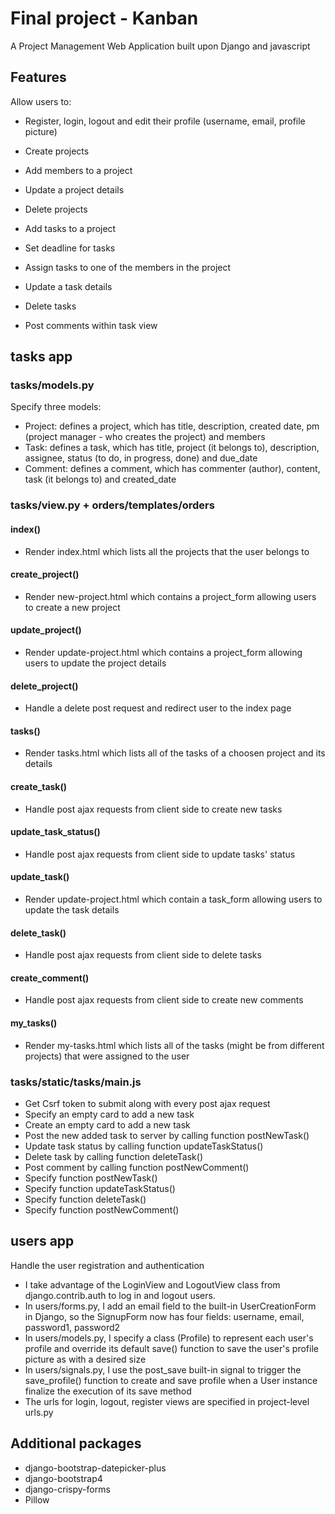 # Final project - Kanban

A Project Management Web Application built upon Django and javascript

## Features

Allow users to:

-   Register, login, logout and edit their profile (username, email, profile picture)

-   Create projects
-   Add members to a project
-   Update a project details
-   Delete projects

-   Add tasks to a project
-   Set deadline for tasks
-   Assign tasks to one of the members in the project
-   Update a task details
-   Delete tasks

-   Post comments within task view

## tasks app

### tasks/models.py

Specify three models:

-   Project: defines a project, which has title, description, created date, pm (project manager - who creates the project) and members
-   Task: defines a task, which has title, project (it belongs to), description, assignee, status (to do, in progress, done) and due_date
-   Comment: defines a comment, which has commenter (author), content, task (it belongs to) and created_date

### tasks/view.py + orders/templates/orders

#### index()

-   Render index.html which lists all the projects that the user belongs to

#### create_project()

-   Render new-project.html which contains a project_form allowing users to create a new project

#### update_project()

-   Render update-project.html which contains a project_form allowing users to update the project details

#### delete_project()

-   Handle a delete post request and redirect user to the index page

#### tasks()

-   Render tasks.html which lists all of the tasks of a choosen project and its details

#### create_task()

-   Handle post ajax requests from client side to create new tasks

#### update_task_status()

-   Handle post ajax requests from client side to update tasks' status

#### update_task()

-   Render update-project.html which contain a task_form allowing users to update the task details

#### delete_task()

-   Handle post ajax requests from client side to delete tasks

#### create_comment()

-   Handle post ajax requests from client side to create new comments

#### my_tasks()

-   Render my-tasks.html which lists all of the tasks (might be from different projects) that were assigned to the user

### tasks/static/tasks/main.js

-   Get Csrf token to submit along with every post ajax request
-   Specify an empty card to add a new task
-   Create an empty card to add a new task
-   Post the new added task to server by calling function postNewTask()
-   Update task status by calling function updateTaskStatus()
-   Delete task by calling function deleteTask()
-   Post comment by calling function postNewComment()
-   Specify function postNewTask()
-   Specify function updateTaskStatus()
-   Specify function deleteTask()
-   Specify function postNewComment()

## users app

Handle the user registration and authentication

-   I take advantage of the LoginView and LogoutView class from django.contrib.auth to log in and logout users.
-   In users/forms.py, I add an email field to the built-in UserCreationForm in Django, so the SignupForm now has four fields: username, email, password1, password2
-   In users/models.py, I specify a class (Profile) to represent each user's profile and override its default save() function to save the user's profile picture as with a desired size
-   In users/signals.py, I use the post_save built-in signal to trigger the save_profile() function to create and save profile when a User instance finalize the execution of its save method
-   The urls for login, logout, register views are specified in project-level urls.py

## Additional packages

-   django-bootstrap-datepicker-plus
-   django-bootstrap4
-   django-crispy-forms
-   Pillow
